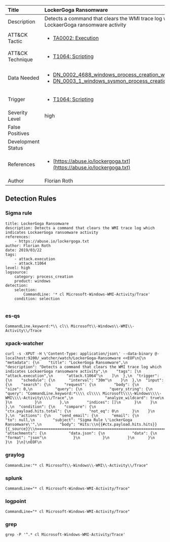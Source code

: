 | Title                | LockerGoga Ransomware                                                                                                                                                 |
|:---------------------|:------------------------------------------------------------------------------------------------------------------------------------------------------------|
| Description          | Detects a command that clears the WMI trace log which indicates LockaerGoga ransomware activity                                                                                                                                           |
| ATT&amp;CK Tactic    | <ul><li>[TA0002: Execution](https://attack.mitre.org/tactics/TA0002)</li></ul>  |
| ATT&amp;CK Technique | <ul><li>[T1064: Scripting](https://attack.mitre.org/techniques/T1064)</li></ul>                             |
| Data Needed          | <ul><li>[DN_0002_4688_windows_process_creation_with_commandline](../Data_Needed/DN_0002_4688_windows_process_creation_with_commandline.md)</li><li>[DN_0003_1_windows_sysmon_process_creation](../Data_Needed/DN_0003_1_windows_sysmon_process_creation.md)</li></ul>                                                         |
| Trigger              | <ul><li>[T1064: Scripting](../Triggers/T1064.md)</li></ul>  |
| Severity Level       | high                                                                                                                                                 |
| False Positives      | <ul></ul>                                                                  |
| Development Status   |                                                                                                                                                 |
| References           | <ul><li>[https://abuse.io/lockergoga.txt](https://abuse.io/lockergoga.txt)</li></ul>                                                          |
| Author               | Florian Roth                                                                                                                                                |


## Detection Rules

### Sigma rule

```
title: LockerGoga Ransomware
description: Detects a command that clears the WMI trace log which indicates LockaerGoga ransomware activity
references:
    - https://abuse.io/lockergoga.txt
author: Florian Roth
date: 2019/03/22
tags:
    - attack.execution
    - attack.t1064    
level: high
logsource:
    category: process_creation
    product: windows
detection:
    selection:
        CommandLine: '* cl Microsoft-Windows-WMI-Activity/Trace'
    condition: selection


```





### es-qs
    
```
CommandLine.keyword:*\\ cl\\ Microsoft\\-Windows\\-WMI\\-Activity\\/Trace
```


### xpack-watcher
    
```
curl -s -XPUT -H \'Content-Type: application/json\' --data-binary @- localhost:9200/_watcher/watch/LockerGoga-Ransomware <<EOF\n{\n  "metadata": {\n    "title": "LockerGoga Ransomware",\n    "description": "Detects a command that clears the WMI trace log which indicates LockaerGoga ransomware activity",\n    "tags": [\n      "attack.execution",\n      "attack.t1064"\n    ]\n  },\n  "trigger": {\n    "schedule": {\n      "interval": "30m"\n    }\n  },\n  "input": {\n    "search": {\n      "request": {\n        "body": {\n          "size": 0,\n          "query": {\n            "query_string": {\n              "query": "CommandLine.keyword:*\\\\ cl\\\\ Microsoft\\\\-Windows\\\\-WMI\\\\-Activity\\\\/Trace",\n              "analyze_wildcard": true\n            }\n          }\n        },\n        "indices": []\n      }\n    }\n  },\n  "condition": {\n    "compare": {\n      "ctx.payload.hits.total": {\n        "not_eq": 0\n      }\n    }\n  },\n  "actions": {\n    "send_email": {\n      "email": {\n        "to": null,\n        "subject": "Sigma Rule \'LockerGoga Ransomware\'",\n        "body": "Hits:\\n{{#ctx.payload.hits.hits}}{{_source}}\\n================================================================================\\n{{/ctx.payload.hits.hits}}",\n        "attachments": {\n          "data.json": {\n            "data": {\n              "format": "json"\n            }\n          }\n        }\n      }\n    }\n  }\n}\nEOF\n
```


### graylog
    
```
CommandLine:"* cl Microsoft\\-Windows\\-WMI\\-Activity\\/Trace"
```


### splunk
    
```
CommandLine="* cl Microsoft-Windows-WMI-Activity/Trace"
```


### logpoint
    
```
CommandLine="* cl Microsoft-Windows-WMI-Activity/Trace"
```


### grep
    
```
grep -P '^.* cl Microsoft-Windows-WMI-Activity/Trace'
```



